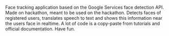 Face tracking application based on the Google Services face detection API. Made on hackathon, meant to be used on the hackathon.
Detects faces of registered users, translates speech to text and shows this information near the users face in realtime.
A lot of code is a copy-paste from tutorials and official documentation.
Have fun.

